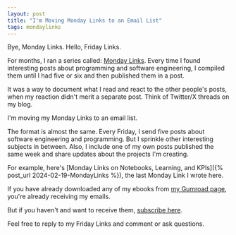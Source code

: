 ```yaml
---
layout: post
title: "I'm Moving Monday Links to an Email List"
tags: mondaylinks
---
```


Bye, Monday Links. Hello, Friday Links.

For months, I ran a series called: [Monday Links](/tags/mondaylinks/). Every time I found interesting posts about programming and software engineering, I compiled them until I had five or six and then published them in a post.

It was a way to document what I read and react to the other people's posts, when my reaction didn't merit a separate post. Think of Twitter/X threads on my blog.

I'm moving my Monday Links to an email list.

The format is almost the same. Every Friday, I send five posts about software engineering and programming. But I sprinkle other interesting subjects in between. Also, I include one of my own posts published the same week and share updates about the projects I'm creating.

For example, here's [Monday Links on Notebooks, Learning, and KPIs]({% post_url 2024-02-19-MondayLinks %}), the last Monday Link I wrote here.

If you have already downloaded any of my ebooks from <a href="https://imcsarag.gumroad.com/" target="_blank" rel="noopener noreferrer">my Gumroad page</a>, you're already receiving my emails.

But if you haven't and want to receive them, <a href="https://imcsarag.gumroad.com/subscribe" target="_blank" rel="noopener noreferrer">subscribe here</a>.

Feel free to reply to my Friday Links and comment or ask questions.